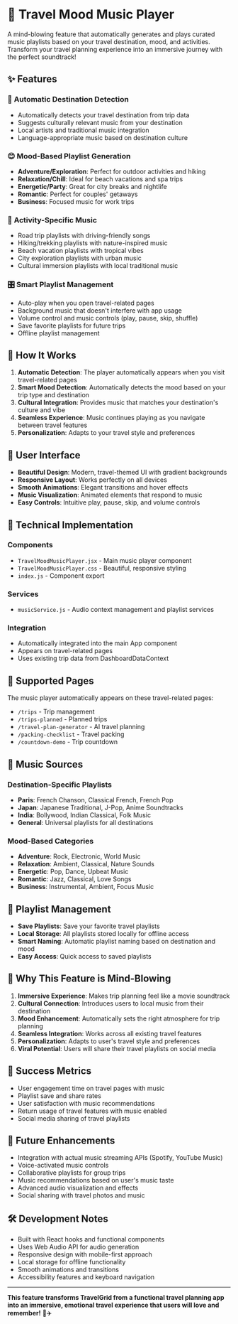 # 🎵 Travel Mood Music Player

A mind-blowing feature that automatically generates and plays curated music playlists based on your travel destination, mood, and activities. Transform your travel planning experience into an immersive journey with the perfect soundtrack!

## ✨ Features

### 🎯 **Automatic Destination Detection**
- Automatically detects your travel destination from trip data
- Suggests culturally relevant music from your destination
- Local artists and traditional music integration
- Language-appropriate music based on destination culture

### 😊 **Mood-Based Playlist Generation**
- **Adventure/Exploration**: Perfect for outdoor activities and hiking
- **Relaxation/Chill**: Ideal for beach vacations and spa trips
- **Energetic/Party**: Great for city breaks and nightlife
- **Romantic**: Perfect for couples' getaways
- **Business**: Focused music for work trips

### 🎵 **Activity-Specific Music**
- Road trip playlists with driving-friendly songs
- Hiking/trekking playlists with nature-inspired music
- Beach vacation playlists with tropical vibes
- City exploration playlists with urban music
- Cultural immersion playlists with local traditional music

### 🎛️ **Smart Playlist Management**
- Auto-play when you open travel-related pages
- Background music that doesn't interfere with app usage
- Volume control and music controls (play, pause, skip, shuffle)
- Save favorite playlists for future trips
- Offline playlist management

## 🚀 How It Works

1. **Automatic Detection**: The player automatically appears when you visit travel-related pages
2. **Smart Mood Detection**: Automatically detects the mood based on your trip type and destination
3. **Cultural Integration**: Provides music that matches your destination's culture and vibe
4. **Seamless Experience**: Music continues playing as you navigate between travel features
5. **Personalization**: Adapts to your travel style and preferences

## 🎨 User Interface

- **Beautiful Design**: Modern, travel-themed UI with gradient backgrounds
- **Responsive Layout**: Works perfectly on all devices
- **Smooth Animations**: Elegant transitions and hover effects
- **Music Visualization**: Animated elements that respond to music
- **Easy Controls**: Intuitive play, pause, skip, and volume controls

## 🔧 Technical Implementation

### Components
- `TravelMoodMusicPlayer.jsx` - Main music player component
- `TravelMoodMusicPlayer.css` - Beautiful, responsive styling
- `index.js` - Component export

### Services
- `musicService.js` - Audio context management and playlist services

### Integration
- Automatically integrated into the main App component
- Appears on travel-related pages
- Uses existing trip data from DashboardDataContext

## 📱 Supported Pages

The music player automatically appears on these travel-related pages:
- `/trips` - Trip management
- `/trips-planned` - Planned trips
- `/travel-plan-generator` - AI travel planning
- `/packing-checklist` - Travel packing
- `/countdown-demo` - Trip countdown

## 🎵 Music Sources

### Destination-Specific Playlists
- **Paris**: French Chanson, Classical French, French Pop
- **Japan**: Japanese Traditional, J-Pop, Anime Soundtracks
- **India**: Bollywood, Indian Classical, Folk Music
- **General**: Universal playlists for all destinations

### Mood-Based Categories
- **Adventure**: Rock, Electronic, World Music
- **Relaxation**: Ambient, Classical, Nature Sounds
- **Energetic**: Pop, Dance, Upbeat Music
- **Romantic**: Jazz, Classical, Love Songs
- **Business**: Instrumental, Ambient, Focus Music

## 💾 Playlist Management

- **Save Playlists**: Save your favorite travel playlists
- **Local Storage**: All playlists stored locally for offline access
- **Smart Naming**: Automatic playlist naming based on destination and mood
- **Easy Access**: Quick access to saved playlists

## 🌟 Why This Feature is Mind-Blowing

1. **Immersive Experience**: Makes trip planning feel like a movie soundtrack
2. **Cultural Connection**: Introduces users to local music from their destination
3. **Mood Enhancement**: Automatically sets the right atmosphere for trip planning
4. **Seamless Integration**: Works across all existing travel features
5. **Personalization**: Adapts to user's travel style and preferences
6. **Viral Potential**: Users will share their travel playlists on social media

## 🎯 Success Metrics

- User engagement time on travel pages with music
- Playlist save and share rates
- User satisfaction with music recommendations
- Return usage of travel features with music enabled
- Social media sharing of travel playlists

## 🔮 Future Enhancements

- Integration with actual music streaming APIs (Spotify, YouTube Music)
- Voice-activated music controls
- Collaborative playlists for group trips
- Music recommendations based on user's music taste
- Advanced audio visualization and effects
- Social sharing with travel photos and music

## 🛠️ Development Notes

- Built with React hooks and functional components
- Uses Web Audio API for audio generation
- Responsive design with mobile-first approach
- Local storage for offline functionality
- Smooth animations and transitions
- Accessibility features and keyboard navigation

---

**This feature transforms TravelGrid from a functional travel planning app into an immersive, emotional travel experience that users will love and remember!** 🎵✈️
